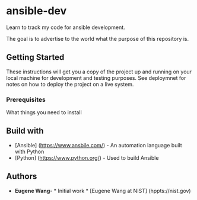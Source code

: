 # ansible-dev
Learn to track my code for ansible development.

The goal is to advertise to the world what the purpose of this repository is. 
## Getting Started
These instructions will get you a copy of the project up and running on your local machine for development and testing purposes. See deploymnet for notes on how to deploy the project on a live system.

### Prerequisites

What things you need to install 

## Build with

* [Ansible] (https://www.ansbile.com/) - An automation language built with Python
* [Python] (https://www.python.org/) - Used to build Ansible

## Authors

* **Eugene Wang**- * Initial work * [Eugene Wang at NIST] (hppts://nist.gov)

